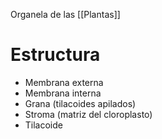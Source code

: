 Organela de las [[Plantas]]

# Estructura

- Membrana externa 
- Membrana interna
- Grana (tilacoides apilados)
- Stroma (matriz del cloroplasto)
- Tilacoide

